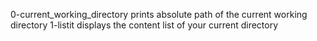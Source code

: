 0-current_working_directory prints absolute path of the current working directory
1-listit displays the content list of your current directory
